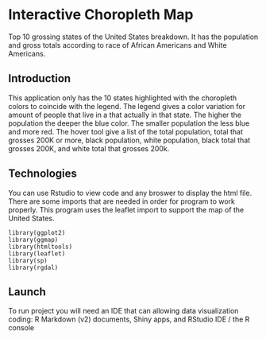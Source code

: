 # Interactive Choropleth Map 

Top 10 grossing states of the United States breakdown. It has the population and gross totals according to 
race of African Americans and White Americans.

## Introduction

This application only has the 10 states highlighted with the choropleth colors to coincide with the legend. 
The legend gives a color variation for amount of people that live in a that actually in that state. The higher the population
the deeper the blue color. The smaller population the less blue and more red. The hover tool give a list of the total population, 
total that grosses 200K or more, black population, white population, black total that grosses 200K, and white total that 
grosses 200k. 


## Technologies

You can use Rstudio to view code and any broswer to display the html file. There are some imports that are needed 
in order for program to work properly. This program uses the leaflet import to support the map of the United States.

```library(dplyr)
library(ggplot2)
library(ggmap)
library(htmltools)
library(leaflet)
library(sp)
library(rgdal)
```

## Launch
To run project you will need an IDE that can allowing data visualization coding:
R Markdown (v2) documents, Shiny apps, and RStudio IDE / the R console
